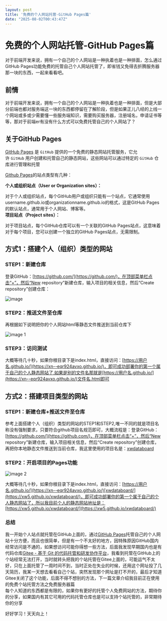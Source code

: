 ```yaml
---
layout: post
title: '免费的个人网站托管-GitHub Pages篇'
date: "2025-08-02T00:43:47Z"
---
```

免费的个人网站托管-GitHub Pages篇
=======================

对于前端开发来说，拥有一个自己的个人网站是一种执着也是一种排面，怎么通过GitHub Pages功能免费的托管自己个人网站托管了，即省钱又免得去折腾服务器那一块的东西，一起来看看吧。

**前情**
------

对于前端开发来说，拥有一个自己的个人网站是一种执着也是一种排面，但是大部分前端也都对服务端这一块的东西都停留在了解阶段，但是如果正儿八经的上线一个网站或多或少需要懂一些服务端知识，需要购买服务器，注册域名，申请证书等等，那对于前端er有没有什么方式可以免费托管自己的个人网站了？

**关于GitHub Pages**
------------------

[GitHub Pages](https://pages.github.com/) 是 `GitHub` 提供的一个免费的静态网站托管服务，它允许 `GitHub` 用户创建和托管自己的静态网站，这些网站可以通过特定的 `GitHub` 仓库进行管理和托管

[Github Pages](https://pages.github.com/)的站点类型有几种：

**个人或组织站点（User or Organization sites）：**

对于个人或组织站点，每个GitHub用户或组织只能有一个站点，它通常使用username.github.io或organizationname.github.io的格式，这是GitHub Pages的默认站点，通常用于个人网站、博客等。  
**项目站点（Project sites）：**

对于项目站点，每个GitHub仓库可以有一个关联的GitHub Pages站点，这意味着对于每个项目，您可以创建一个独立的GitHub Pages站点，无需限制。

方式1：**搭建个人（组织）类型的网站**
---------------------

### STEP1：新建仓库

登录GitHub：[https://github.com/](https://github.com/)，在顶部菜单栏点击“+”，然后“New repository”新建仓库，输入项目的相关信息，然后“Create repository”创建仓库：

![image](https://img2024.cnblogs.com/blog/685637/202508/685637-20250801183644384-1447319460.png)

### STEP2：推送文件至仓库

再根据如下说明把你的个人网站html等静态文件推送到当前仓库下

![image 1](https://img2024.cnblogs.com/blog/685637/202508/685637-20250801183658910-712696833.png)

### STEP3：访问测试

大概等待几十秒，如果你根目录下是index.html，直接访问：[https://用户名.github.io/](https://xn--eqr924avxo.github.io/)，即可成功部署你的第一个属于自己的个人静态网站了,如果是别的文件名那就是[https://用户名.github.io/](https://xn--eqr924avxo.github.io/)文件名.html即可

方式2：**搭建项目类型的网站**
-----------------

### STEP1：新建仓库+推送文件至仓库

参考上面搭建个人（组织）类型的网站的STEP1和STEP2,唯一不同的就是项目名称没有强制要求，只要符合github项目名规范即可，大概流程是：登录GitHub：[https://github.com/](https://github.com/)，在顶部菜单栏点击“+”，然后“New repository”新建仓库，输入项目相关信息，然后“Create repository”创建仓库，再把你本地静态文件推送到当前仓库，我这里使用的项目名是：[xwdataboard](https://xw5.github.io/xwdataboard/)

### STEP2：开启项目的Pages功能

![image 2](https://img2024.cnblogs.com/blog/685637/202508/685637-20250801183713668-1784247430.png)

大概等待几十秒，如果你根目录下是index.html，直接访问：[https://用户名.github.io/](https://xn--eqr924avxo.github.io/)[xwdataboard/](https://xw5.github.io/xwdataboard/)，即可成功部署你的第一个属于自己的个人静态网站了，所以我目前个人的静态网站地址是：[https://xw5.github.io/xwdataboard/](https://xw5.github.io/xwdataboard/)

### 总结

我一开始个人站点就托管在GitHub上面的，通过[GitHub Pages](https://pages.github.com/)托管自己的个人网站十分方便，而且也很简单，但是有一个不太好的地方，因特殊原因GitHub国内经常访问是不通的，如果想访问可能你得想一些方法，后面我发现早期国内也是有代码仓库[Gitee - 基于 Git 的代码托管和研发协作平台](https://gitee.com/)，我看到托管在GitHub上的个站经常无法打开，当时就转头把我的个站托管在Gitee上面的，可能运气不太好，只在上面托管了一周时间不到，当时正处在失业的时候，还用这个网址投了几天简历，我某一天想去看看自己个站，突然发现那个网址是打不开的，最后才知道Gitee关闭了这个功能，后面不得不想别的方法，下一篇文章介绍我目前正在使用的免费个站托管方法之免费服务器篇  
每个人知道的东西都是有限的，如果你有更好的托管个人免费网站的方法，期待你的分享，如果国内有其它可用的代码托管仓库也是可以支持个站托管的，非常期待你的分享

好好学习！天天向上！